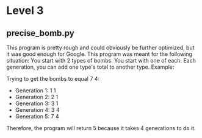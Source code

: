 # Level 3

## precise_bomb.py

This program is pretty rough and could obviously be further optimized, but it was good enough for Google.
This program was meant for the following situation:
You start with 2 types of bombs.  You start with one of each.  Each generation, you can add one type's total to another type.  Example:

Trying to get the bombs to equal 7 4:

- Generation 1: 1 1
- Generation 2: 2 1
- Generation 3: 3 1
- Generation 4: 3 4
- Generation 5: 7 4

Therefore, the program will return 5 because it takes 4 generations to do it.  
